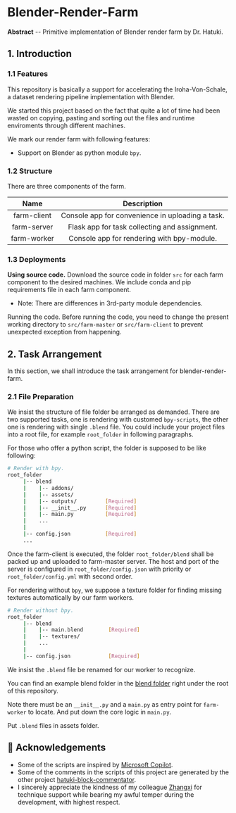 # Blender-Render-Farm

**Abstract** -- Primitive implementation of Blender render farm by Dr. Hatuki.

## 1. Introduction

### 1.1 Features

This repository is basically a support for accelerating the Iroha-Von-Schale, a dataset rendering pipeline implementation with Blender. 

We started this project based on the fact that quite a lot of time had been wasted on copying, pasting and sorting out the files and runtime enviroments through different machines.

We mark our render farm with following features:

+ Support on Blender as python module `bpy`.

### 1.2 Structure

There are three components of the farm. 

|Name|Description|
|:---:|:---:|
|farm-client|Console app for convenience in uploading a task.|
|farm-server|Flask app for task collecting and assignment.|
|farm-worker|Console app for rendering with bpy-module.|

### 1.3 Deployments

**Using source code.** Download the source code in folder `src` for each farm component to the desired machines. We include conda and pip requirements file in each farm component. 

+ Note: There are differences in 3rd-party module dependencies.

Running the code. Before running the code, you need to change the present working directory to `src/farm-master` or `src/farm-client` to prevent unexpected exception from happening.


## 2. Task Arrangement

In this section, we shall introduce the task arrangement for blender-render-farm.

### 2.1 File Preparation

We insist the structure of file folder be arranged as demanded. There are two supported tasks, one is rendering with customed `bpy-scripts`, the other one is rendering with single `.blend` file. You could include your project files into a root file, for example `root_folder` in following paragraphs.

For those who offer a python script, the folder is supposed to be like following:

```sh
# Render with bpy.
root_folder
     |-- blend
     |    |-- addons/
     |    |-- assets/
     |    |-- outputs/         [Required]
     |    |-- __init__.py      [Required]
     |    |-- main.py          [Required]
     |    ...
     |
     |-- config.json           [Required]
     ...
```

Once the farm-client is executed, the folder `root_folder/blend` shall be packed up and uploaded to farm-master server. The host and port of the server is configured in `root_folder/config.json` with priority or `root_folder/config.yml` with second order.

For rendering without `bpy`, we suppose a texture folder for finding missing textures automatically by our farm workers.

```sh
# Render without bpy.
root_folder
     |-- blend
     |    |-- main.blend        [Required]
     |    |-- textures/
     |    ...
     |
     |-- config.json            [Required]
```

We insist the `.blend` file be renamed for our worker to recognize.

You can find an example blend folder in the [blend folder]() right under the root of this repository.

Note there must be an `__init__.py` and a `main.py` as entry point for `farm-worker` to locate. And put down the core logic in `main.py`. 

Put `.blend` files in assets folder.


## 👏 Acknowledgements

+ Some of the scripts are inspired by [Microsoft Copilot](https://copilot.microsoft.com/). 
+ Some of the comments in the scripts of this project are generated by the other project [hatuki-block-commentator](https://github.com/HanyoVladScarlet/hatuki-block-commentator).
+ I sincerely appreciate the kindness of my colleague [Zhangxi](https://github.com/Dreamupers) for technique support while bearing my awful temper during the development, with highest respect.